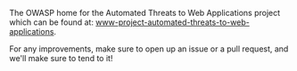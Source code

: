 The OWASP home for the Automated Threats to Web Applications project which can be found at: [www-project-automated-threats-to-web-applications](https://owasp.org/www-project-automated-threats-to-web-applications/).

For any improvements, make sure to open up an issue or a pull request, and we'll make sure to tend to it!
